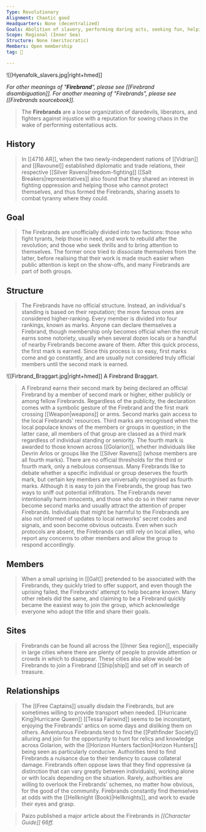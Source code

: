 ```yaml
---
Type: Revolutionary
Alignment: Chaotic good
Headquarters: None (decentralized)
Goals: Abolition of slavery, performing daring acts, seeking fun, helping the helpless
Scope: Regional (Inner Sea)
Structure: None (meritocratic)
Members: Open membership
tag: 👥

---
```


![[Hyenafolk_slavers.jpg|right+hmed]] 


*For other meanings of "**Firebrand**", please see [[Firebrand disambiguation]].*
*For another meaning of "Firebrands", please see [[Firebrands sourcebook]].*
> The **Firebrands** are a loose organization of daredevils, liberators, and fighters against injustice with a reputation for sowing chaos in the wake of performing ostentatious acts.



## History

> In [[4716 AR]], when the two newly-independent nations of [[Vidrian]] and [[Ravounel]] established diplomatic and trade relations, their respective [[Silver Ravens|freedom-fighting]] [[Salt Breakers|representatives]] also found that they shared an interest in fighting oppression and helping those who cannot protect themselves, and thus formed the Firebrands, sharing assets to combat tyranny where they could.


## Goal

> The Firebrands are unofficially divided into two factions: those who fight tyrants, help those in need, and work to rebuild after the revolution; and those who seek thrills and to bring attention to themselves. The former once tried to dissociate themselves from the latter, before realising that their work is made much easier when public attention is kept on the show-offs, and many Firebrands are part of both groups.


## Structure

> The Firebrands have no official structure. Instead, an individual's standing is based on their reputation; the more famous ones are considered higher-ranking. Every member is divided into four rankings, known as marks.
> Anyone can declare themselves a Firebrand, though membership only becomes official when the recruit earns some notoriety, usually when several dozen locals or a handful of nearby Firebrands become aware of them. After this quick process, the first mark is earned. Since this process is so easy, first marks come and go constantly, and are usually not considered truly official members until the second mark is earned.

![[Firbrand_Braggart.jpg|right+hmed]] 
 A Firebrand Braggart.
> A Firebrand earns their second mark by being declared an official Firebrand by a member of second mark or higher, either publicly or among fellow Firebrands. Regardless of the publicity, the declaration comes with a symbolic gesture of the Firebrand and the first mark crossing [[Weapon|weapons]] or arms. Second marks gain access to the local Firebrands' resources.
> Third marks are recognised when the local populace knows of the members or groups in question; in the latter case, all members of that group are classed as a third mark regardless of individual standing or seniority. The fourth mark is awarded to those known across [[Golarion]], whether individuals like Devrin Arlos or groups like the [[Silver Ravens]] (whose members are all fourth marks). There are no official thresholds for the third or fourth mark, only a nebulous consensus. Many Firebrands like to debate whether a specific individual or group deserves the fourth mark, but certain key members are universally recognised as fourth marks.
> Although it is easy to join the Firebrands, the group has two ways to sniff out potential infiltrators. The Firebrands never intentionally harm innocents, and those who do so in their name never become second marks and usually attract the attention of proper Firebrands. Individuals that might be harmful to the Firebrands are also not informed of updates to local networks' secret codes and signals, and soon become obvious outcasts. Even when such protocols are absent, the Firebrands can still rely on local allies, who report any concerns to other members and allow the group to respond accordingly.


## Members

> When a small uprising in [[Galt]] pretended to be associated with the Firebrands, they quickly tried to offer support, and even though the uprising failed, the Firebrands' attempt to help became known. Many other rebels did the same, and claiming to be a Firebrand quickly became the easiest way to join the group, which acknowledge everyone who adopt the title and share their goals.


## Sites

> Firebrands can be found all across the [[Inner Sea region]], especially in large cities where there are plenty of people to provide attention or crowds in which to disappear. These cities also allow would-be Firebrands to join a Firebrand [[Ship|ship]] and set off in search of treasure.


## Relationships

> The [[Free Captains]] usually disdain the Firebrands, but are sometimes willing to provide transport when needed. [[Hurricane King|Hurricane Queen]] [[Tessa Fairwind]] seems to be inconstant, enjoying the Firebrands' antics on some days and disliking them on others.
> Adventurous Firebrands tend to find the [[Pathfinder Society]] alluring and join for the opportunity to hunt for relics and knowledge across Golarion, with the [[Horizon Hunters faction|Horizon Hunters]] being seen as particularly conducive.
> Authorities tend to find Firebrands a nuisance due to their tendency to cause collateral damage. Firebrands often oppose laws that they find oppressive (a distinction that can vary greatly between individuals), working alone or with locals depending on the situation. Rarely, authorities are willing to overlook the Firebrands' schemes, no matter how obvious, for the good of the community.
> Firebrands constantly find themselves at odds with the [[Hellknight (Book)|Hellknights]], and work to evade their eyes and grasp.


> Paizo published a major article about the Firebrands in *[[Character Guide]]* 66*ff.*






